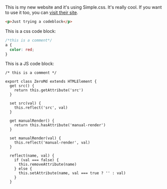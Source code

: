 This is my new website and it's using Simple.css. It's really cool. If you want to use it too, you can [visit their site](https://simplecss.org/).

```html
<p>Just trying a codeblock</p>
```

This is a css code block:

```css
/*this is a comment*/
a {
  color: red;
}
```

This is a JS code block:

```JS
/* this is a comment */

export class ZeroMd extends HTMLElement {
  get src() {
    return this.getAttribute('src')
  }

  set src(val) {
    this.reflect('src', val)
  }

  get manualRender() {
    return this.hasAttribute('manual-render')
  }

  set manualRender(val) {
    this.reflect('manual-render', val)
  }

  reflect(name, val) {
    if (val === false) {
      this.removeAttribute(name)
    } else {
      this.setAttribute(name, val === true ? '' : val)
    }
  }

```
